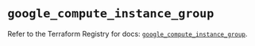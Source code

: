 # `google_compute_instance_group`

Refer to the Terraform Registry for docs: [`google_compute_instance_group`](https://registry.terraform.io/providers/hashicorp/google/5.21.0/docs/resources/compute_instance_group).

